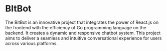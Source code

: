 # BItBot
The BitBot is an innovative project that integrates the power of React.js on the frontend with the efficiency of Go programming language on the  backend. It creates a dynamic and responsive chatbot system. This project aims to deliver a seamless and intuitive conversational experience for users across various platforms.
